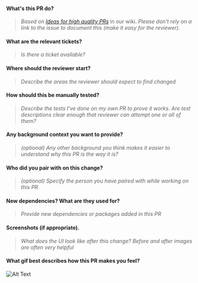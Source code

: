#### What's this PR do? 
> _Based on [Ideas for high quality PRs](https://wiki.cognizantaccelerator.com/display/LPI/Ideas+for+high+quality+PRs)_ in our wiki.
> _Please don't rely on a link to the issue to document this (make it easy for the reviewer)._
#### What are the relevant tickets?
> _Is there a ticket available?_
#### Where should the reviewer start?
> _Describe the areas the reviewer should expect to find changed_
#### How should this be manually tested?
> _Describe the tests I've done on my own PR to prove it works._
> _Are test descriptions clear enough that reviewer can attempt one or all of them?_
#### Any background context you want to provide?
>_(optional)_
>_Any other background you think makes it easier to understand why this PR is the way it is?_
#### Who did you pair with on this change?
>_(optional)_
> _Specify the person you have paired with while working on this PR_
#### New dependencies? What are they used for?
> _Provide new dependencies or packages added in this PR_
#### Screenshots (if appropriate).
> _What does the UI look like after this change?_
> _Before and after images are often very helpful_
#### What gif best describes how this PR makes you feel?
![Alt Text]()